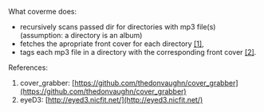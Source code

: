 What coverme does:

* recursively scans passed dir for directories with mp3 file(s) 
  (assumption: a directory is an album)
* fetches the apropriate front cover for each directory [[1]](#cg),
* tags each mp3 file in a directory with the corresponding front cover [[2]](#eyeD3).

References:

1. <span id="cg" />cover\_grabber: [https://github.com/thedonvaughn/cover_grabber](https://github.com/thedonvaughn/cover_grabber)
2. <span id="eyeD3" />eyeD3: [http://eyed3.nicfit.net/](http://eyed3.nicfit.net/)
